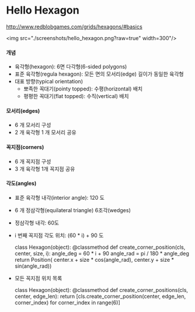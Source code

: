 Hello Hexagon
=============

<http://www.redblobgames.com/grids/hexagons/#basics>

<img src="./screenshots/hello_hexagon.png?raw=true" width=300"/>

#### 개념

* 육각형(hexagon): 6면 다각형(6-sided polygons)
* 표준 육각형(regula hexagon): 모든 면의 모서리(edge) 길이가 동일한 육각형
* 대표 방향(typical orientation) 
    * 뽀족한 꼭대기(pointy topped): 수평(horizontal) 배치
    * 평평한 꼭대기(flat topped): 수직(vertical) 배치


#### 모서리(edges)

* 6 개 모서리 구성
* 2 개 육각형 1 개 모서리 공유


#### 꼭지점(corners)

* 6 개 꼭지점 구성
* 3 개 육각형 1개 꼭지점 공유


#### 각도(angles)

* 표준 육각형 내각(interior angle): 120 도
* 6 개 정삼각형(equilateral triangle) 6조각(wedges)
* 정삼각형 내각: 60도
* i 번째 꼭지점 각도 위치: (60 * i) + 90 도

    class Hexagon(object):
        @classmethod
        def create_corner_position(cls, center, size, i):
            angle_deg = 60 * i + 90
            angle_rad = pi / 180 * angle_deg
            return Position(
                    center.x + size * cos(angle_rad), 
                    center.y + size * sin(angle_rad))


* 모든 꼭지점 위치 목록

    class Hexagon(object):
        @classmethod
        def create_corner_positions(cls, center, edge_len):
            return [cls.create_corner_position(center, edge_len, corner_index) for corner_index in range(6)]
